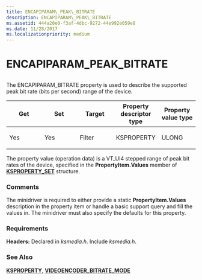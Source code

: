 ```yaml
---
title: ENCAPIPARAM\_PEAK\_BITRATE
description: ENCAPIPARAM\_PEAK\_BITRATE
ms.assetid: 444a20e0-f3af-4dbc-9272-44e992e059e8
ms.date: 11/28/2017
ms.localizationpriority: medium
---
```


# ENCAPIPARAM\_PEAK\_BITRATE


## <span id="ddk_encapiparam_peak_bitrate_ks"></span><span id="DDK_ENCAPIPARAM_PEAK_BITRATE_KS"></span>


The ENCAPIPARAM\_BITRATE property is used to describe the supported peak bit rate (bits per second) range of the device.

<table>
<colgroup>
<col width="20%" />
<col width="20%" />
<col width="20%" />
<col width="20%" />
<col width="20%" />
</colgroup>
<thead>
<tr class="header">
<th>Get</th>
<th>Set</th>
<th>Target</th>
<th>Property descriptor type</th>
<th>Property value type</th>
</tr>
</thead>
<tbody>
<tr class="odd">
<td><p>Yes</p></td>
<td><p>Yes</p></td>
<td><p>Filter</p></td>
<td><p>KSPROPERTY</p></td>
<td><p>ULONG</p></td>
</tr>
</tbody>
</table>

 

The property value (operation data) is a VT\_UI4 stepped range of peak bit rates of the device, specified in the **PropertyItem.Values** member of [**KSPROPERTY\_SET**](https://docs.microsoft.com/windows-hardware/drivers/ddi/ks/ns-ks-ksproperty_set) structure.

### Comments

The minidriver is required to either provide a static **PropertyItem.Values** description in the property item or handle a basic support query and fill the values in. The minidriver must also specify the defaults for this property.

### Requirements

**Headers:** Declared in *ksmedia.h*. Include *ksmedia.h*.

### See Also

[**KSPROPERTY**](https://docs.microsoft.com/windows-hardware/drivers/ddi/ks/ns-ks-ksidentifier), [**VIDEOENCODER\_BITRATE\_MODE**](https://docs.microsoft.com/windows-hardware/drivers/ddi/ksmedia/ne-ksmedia-videoencoder_bitrate_mode)

 

 





